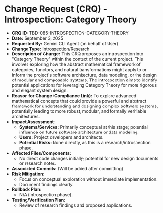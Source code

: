 # Change Request (CRQ) - Introspection: Category Theory

*   **CRQ ID:** TBD-085-INTROSPECTION-CATEGORY-THEORY
*   **Date:** September 3, 2025
*   **Requested By:** Gemini CLI Agent (on behalf of User)
*   **Change Type:** Introspection/Research
*   **Description of Change:**
    This CRQ proposes an introspection into "Category Theory" within the context of the current project. This involves exploring how the abstract mathematical framework of categories, functors, and natural transformations might apply to or inform the project's software architecture, data modeling, or the design of modular and composable systems. The introspection aims to identify potential applications for leveraging Category Theory for more rigorous and elegant system design.
*   **Reason for Change (Compliance Link):**
    To explore advanced mathematical concepts that could provide a powerful and abstract framework for understanding and designing complex software systems, potentially leading to more robust, modular, and formally verifiable architectures.
*   **Impact Assessment:**
    *   **Systems/Services:** Primarily conceptual at this stage; potential influence on future software architecture or data modeling.
    *   **Users:** Project developers and architects.
    *   **Potential Risks:** None directly, as this is a research/introspection phase.
*   **Affected Files/Components:**
    *   No direct code changes initially; potential for new design documents or research notes.
*   **Associated Commits:** (Will be added after committing)
*   **Risk Mitigation:**
    *   Focus on conceptual exploration without immediate implementation.
    *   Document findings clearly.
*   **Rollback Plan:**
    *   N/A (introspection phase).
*   **Testing/Verification Plan:**
    *   Review of research findings and proposed applications.
